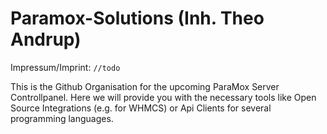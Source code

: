 # Paramox-Solutions (Inh. Theo Andrup)
Impressum/Imprint: `//todo`

This is the Github Organisation for the upcoming ParaMox Server Controllpanel. 
Here we will provide you with the necessary tools like Open Source Integrations (e.g. for WHMCS) or 
Api Clients for several programming languages. 


